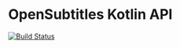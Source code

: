 # OpenSubtitles Kotlin API 
[![Build Status](https://travis-ci.org/Budincsevity/opensubtitles-api.svg?branch=master)](https://travis-ci.org/Budincsevity/opensubtitles-api)
